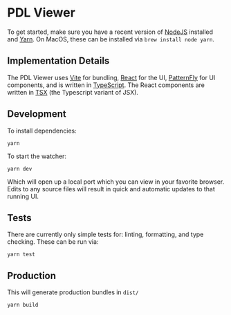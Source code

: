 # PDL Viewer

To get started, make sure you have a recent version of
[NodeJS](https://nodejs.org/en/download) installed and
[Yarn](https://classic.yarnpkg.com/lang/en/docs/install). On MacOS,
these can be installed via `brew install node yarn`.

## Implementation Details

The PDL Viewer uses [Vite](https://vite.dev/) for bundling,
[React](https://react.dev/) for the UI,
[PatternFly](https://www.patternfly.org/) for UI components, and is
written in [TypeScript](https://www.typescriptlang.org/). The React
components are written in [TSX](https://react.dev/learn/typescript)
(the Typescript variant of JSX).

## Development

To install dependencies:
```shell
yarn
```

To start the watcher:
```shell
yarn dev
```

Which will open up a local port which you can view in your favorite
browser. Edits to any source files will result in quick and automatic
updates to that running UI.

## Tests

There are currently only simple tests for: linting, formatting, and
type checking. These can be run via:
```shell
yarn test
```

## Production

This will generate production bundles in `dist/`
```shell
yarn build
```
